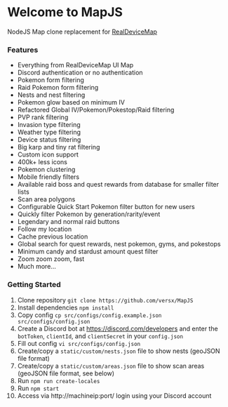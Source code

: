 # Welcome to MapJS

NodeJS Map clone replacement for [RealDeviceMap](https://github.com/realdevicemap/realdevicemap)

### Features
- Everything from RealDeviceMap UI Map
- Discord authentication or no authentication
- Pokemon form filtering
- Raid Pokemon form filtering
- Nests and nest filtering
- Pokemon glow based on minimum IV
- Refactored Global IV/Pokemon/Pokestop/Raid filtering
- PVP rank filtering
- Invasion type filtering
- Weather type filtering
- Device status filtering
- Big karp and tiny rat filtering
- Custom icon support
- 400k+ less icons
- Pokemon clustering
- Mobile friendly filters
- Available raid boss and quest rewards from database for smaller filter lists
- Scan area polygons
- Configurable Quick Start Pokemon filter button for new users
- Quickly filter Pokemon by generation/rarity/event
- Legendary and normal raid buttons
- Follow my location
- Cache previous location
- Global search for quest rewards, nest pokemon, gyms, and pokestops
- Minimum candy and stardust amount quest filter
- Zoom zoom zoom, fast
- Much more...

### Getting Started
1. Clone repository `git clone https://github.com/versx/MapJS`
1. Install dependencies `npm install`
1. Copy config `cp src/configs/config.example.json src/configs/config.json`
1. Create a Discord bot at https://discord.com/developers and enter the `botToken`, `clientId`, and `clientSecret` in your `config.json`
1. Fill out config `vi src/configs/config.json`
1. Create/copy a `static/custom/nests.json` file to show nests (geoJSON file format)
1. Create/copy a `static/custom/areas.json` file to show scan areas (geoJSON file format, see below)
1. Run `npm run create-locales`
1. Run `npm start`
1. Access via http://machineip:port/ login using your Discord account